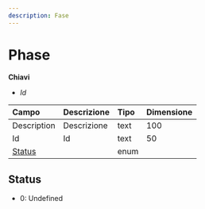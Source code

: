 ```yaml
---
description: Fase
---
```


# Phase

**Chiavi**

* _Id_

| Campo | Descrizione | Tipo | Dimensione |
| :--- | :--- | :--- | :--- |
| Description | Descrizione | text | 100 |
| Id | Id | text | 50 |
| [Status](phase.md#status) |  | enum |  |

## Status

* 0: Undefined
